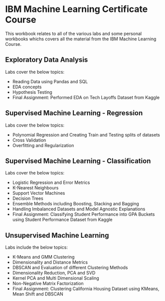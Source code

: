 # IBM Machine Learning Certificate Course

This workbook relates to all of the various labs and some personal workbooks whichs covers all the material from the IBM Machine Learning Course.

## Exploratory Data Analysis

Labs cover the below topics:

- Reading Data using Pandas and SQL
- EDA concepts
- Hypothesis Testing 
- Final Assignment: Performed EDA on Tech Layoffs Dataset from Kaggle

## Supervised Machine Learning - Regression

Labs cover the below topics:

- Polynomial Regression and Creating Train and Testing splits of datasets
- Cross Validation
- Overfitting and Regularization

## Supervised Machine Learning - Classification

Labs cover the below topics:

- Logistic Regression and Error Metrics
- K-Nearest Neighbours
- Support Vector Machines
- Decision Trees
- Ensemble Methods including Boosting, Stacking and Bagging
- Handling Imbalanced Datasets and Model Agnostic Explanations
- Final Assignment: Classifying Student Performance into GPA Buckets using Student Performance Dataset from Kaggle

## Unsupervised Machine Learning

Labs include the below topics:

- K-Means and GMM Clustering
- Dimensionality and Distance Metrics
- DBSCAN and Evaluation of different Clustering Methods
- Dimensionality Reduction, PCA and SVD
- Kernel PCA and Multi Dimensional Scaling
- Non-Negative Matrix Factorization
- Final Assignment: Clustering California Housing Dataset using KMeans, Mean Shift and DBSCAN